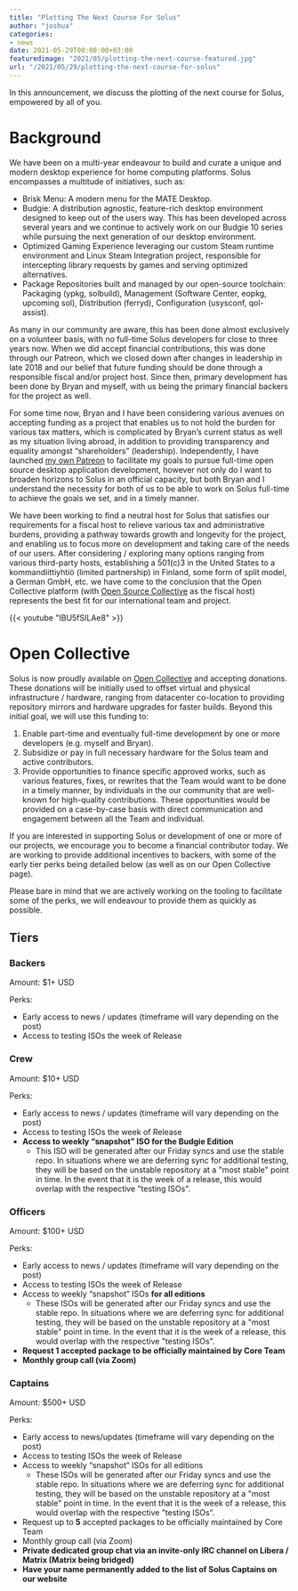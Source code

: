```yaml
---
title: "Plotting The Next Course For Solus"
author: "joshua"
categories:
- news
date: 2021-05-29T00:00:00+03:00
featuredimage: "2021/05/plotting-the-next-course-featured.jpg"
url: "/2021/05/29/plotting-the-next-course-for-solus"
---
```


In this announcement, we discuss the plotting of the next course for Solus, empowered by all of you.

<!--more-->

# Background

We have been on a multi-year endeavour to build and curate a unique and modern desktop experience for home computing platforms. Solus encompasses a multitude of initiatives, such as:

- Brisk Menu: A modern menu for the MATE Desktop.
- Budgie: A distribution agnostic, feature-rich desktop environment designed to keep out of the users way. This has been developed across several years and we continue to actively work on our Budgie 10 series while pursuing the next generation of our desktop environment.
- Optimized Gaming Experience leveraging our custom Steam runtime environment and Linux Steam Integration project, responsible for intercepting library requests by games and serving optimized alternatives.
- Package Repositories built and managed by our open-source toolchain: Packaging (ypkg, solbuild), Management (Software Center, eopkg, upcoming sol), Distribution (ferryd), Configuration (usysconf, qol-assist).

As many in our community are aware, this has been done almost exclusively on a volunteer basis, with no full-time Solus developers for close to three years now. When we did accept financial contributions, this was done through our Patreon, which we closed down after changes in leadership in late 2018 and our belief that future funding should be done through a responsible fiscal and/or project host. Since then, primary development has been done by Bryan and myself, with us being the primary financial backers for the project as well.

For some time now, Bryan and I have been considering various avenues on accepting funding as a project that enables us to not hold the burden for various tax matters, which is complicated by Bryan’s current status as well as my situation living abroad, in addition to providing transparency and equality amongst “shareholders” (leadership). Independently, I have launched [my own Patreon](https://patreon.com/joshuastrobl) to facilitate my goals to pursue full-time open source desktop application development, however not only do I want to broaden horizons to Solus in an official capacity, but both Bryan and I understand the necessity for both of us to be able to work on Solus full-time to achieve the goals we set, and in a timely manner.

We have been working to find a neutral host for Solus that satisfies our requirements for a fiscal host to relieve various tax and administrative burdens, providing a pathway towards growth and longevity for the project, and enabling us to focus more on development and taking care of the needs of our users. After considering / exploring many options ranging from various third-party hosts, establishing a 501(c)3 in the United States to a kommandiittiyhtiö (limited partnership) in Finland, some form of split model, a German GmbH, etc. we have come to the conclusion that the Open Collective platform (with [Open Source Collective](https://www.oscollective.org/) as the fiscal host) represents the best fit for our international team and project.

{{< youtube "IBU5fSILAe8" >}}

# Open Collective

Solus is now proudly available on [Open Collective](https://opencollective.com/getsolus) and accepting donations. These donations will be initially used to offset virtual and physical infrastructure / hardware, ranging from datacenter co-location to providing repository mirrors and hardware upgrades for faster builds. Beyond this initial goal, we will use this funding to:

1. Enable part-time and eventually full-time development by one or more developers (e.g. myself and Bryan).
2. Subsidize or pay in full necessary hardware for the Solus team and active contributors.
3. Provide opportunities to finance specific approved works, such as various features, fixes, or rewrites that the Team would want to be done in a timely manner, by individuals in the our community that are well-known for high-quality contributions. These opportunities would be provided on a case-by-case basis with direct communication and engagement between all the Team and individual.

If you are interested in supporting Solus or development of one or more of our projects, we encourage you to become a financial contributor today. We are working to provide additional incentives to backers, with some of the early tier perks being detailed below (as well as on our Open Collective page).

Please bare in mind that we are actively working on the tooling to facilitate some of the perks, we will endeavour to provide them as quickly as possible.

## Tiers

### Backers

Amount: $1+ USD

Perks:

- Early access to news / updates (timeframe will vary depending on the post)
- Access to testing ISOs the week of Release

### Crew

Amount: $10+ USD

Perks:

- Early access to news / updates (timeframe will vary depending on the post)
- Access to testing ISOs the week of Release
- **Access to weekly “snapshot” ISO for the Budgie Edition**
  - This ISO will be generated after our Friday syncs and use the stable repo. In situations where we are deferring sync for additional testing, they will be based on the unstable repository at a "most stable" point in time. In the event that it is the week of a release, this would overlap with the respective "testing ISOs".

### Officers

Amount: $100+ USD

Perks:

- Early access to news / updates (timeframe will vary depending on the post)
- Access to testing ISOs the week of Release
- Access to weekly “snapshot” ISOs **for all editions**
  - These ISOs will be generated after our Friday syncs and use the stable repo. In situations where we are deferring sync for additional testing, they will be based on the unstable repository at a "most stable" point in time. In the event that it is the week of a release, this would overlap with the respective "testing ISOs".
- **Request 1 accepted package to be officially maintained by Core Team**
- **Monthly group call (via Zoom)**

### Captains

Amount: $500+ USD

Perks:

- Early access to news/updates (timeframe will vary depending on the post)
- Access to testing ISOs the week of Release
- Access to weekly “snapshot” ISOs for all editions
  - These ISOs will be generated after our Friday syncs and use the stable repo. In situations where we are deferring sync for additional testing, they will be based on the unstable repository at a "most stable" point in time. In the event that it is the week of a release, this would overlap with the respective "testing ISOs".
- Request up to **5** accepted packages to be officially maintained by Core Team
- Monthly group call (via Zoom)
- **Private dedicated group chat via an invite-only IRC channel on Libera / Matrix (Matrix being bridged)**
- **Have your name permanently added to the list of Solus Captains on our website**
